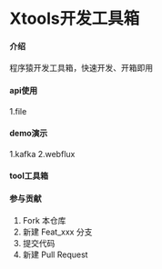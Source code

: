 # Xtools开发工具箱

#### 介绍
程序猿开发工具箱，快速开发、开箱即用

#### api使用
1.file


#### demo演示
1.kafka
2.webflux


#### tool工具箱


#### 参与贡献
1.  Fork 本仓库
2.  新建 Feat_xxx 分支
3.  提交代码
4.  新建 Pull Request

